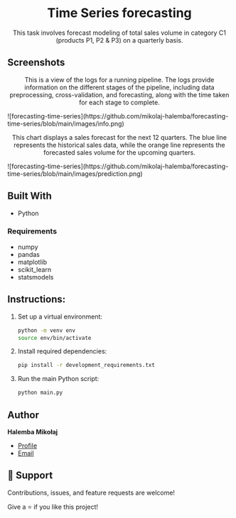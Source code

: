<h1 align="center">Time Series forecasting</h1>
<p align="center">This task involves forecast modeling of total sales volume in category C1 (products P1, P2 & P3) on a quarterly basis.</p>

## Screenshots
<p align="center">This is a view of the logs for a running pipeline. The logs provide information on the different stages of the pipeline, including data preprocessing, cross-validation, and forecasting, along with the time taken for each stage to complete.</p>
![forecasting-time-series](https://github.com/mikolaj-halemba/forecasting-time-series/blob/main/images/info.png)

<p align="center">This chart displays a sales forecast for the next 12 quarters. The blue line represents the historical sales data, while the orange line represents the forecasted sales volume for the upcoming quarters.</p>
![forecasting-time-series](https://github.com/mikolaj-halemba/forecasting-time-series/blob/main/images/prediction.png)

## Built With
- Python

### Requirements
- numpy
- pandas
- matplotlib
- scikit_learn
- statsmodels

<h2> Instructions: </h2>

1. Set up a virtual environment:
   ```bash
   python -m venv env
   source env/bin/activate
2. Install required dependencies:
    ```bash
    pip install -r development_requirements.txt
3. Run the main Python script:
    ```bash
    python main.py
    
	
## Author

**Halemba Mikołaj**


- [Profile](https://github.com/mikolaj-halemba "Halemba Mikołaj")
- [Email](mailto:mikolaj.halemba96@gmail.com?subject=Hi "Hi!")


## 🤝 Support

Contributions, issues, and feature requests are welcome!

Give a ⭐️ if you like this project!
